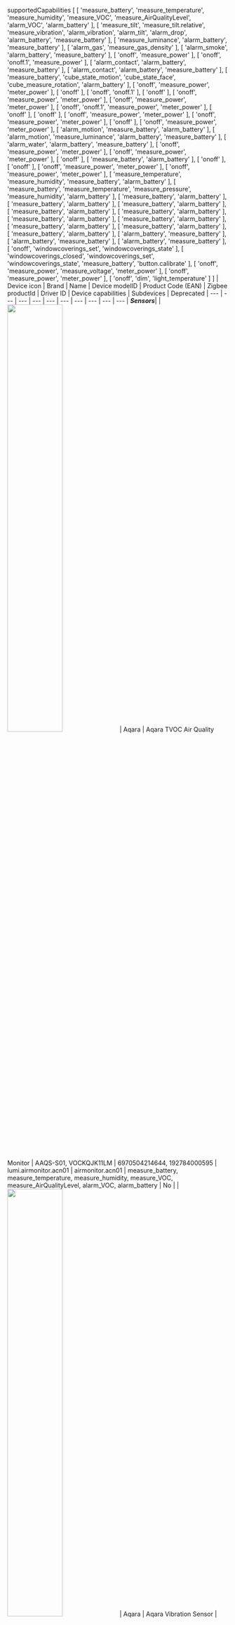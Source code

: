 supportedCapabilities [
  [
    'measure_battery',
    'measure_temperature',
    'measure_humidity',
    'measure_VOC',
    'measure_AirQualityLevel',
    'alarm_VOC',
    'alarm_battery'
  ],
  [
    'measure_tilt',
    'measure_tilt.relative',
    'measure_vibration',
    'alarm_vibration',
    'alarm_tilt',
    'alarm_drop',
    'alarm_battery',
    'measure_battery'
  ],
  [ 'measure_luminance', 'alarm_battery', 'measure_battery' ],
  [ 'alarm_gas', 'measure_gas_density' ],
  [ 'alarm_smoke', 'alarm_battery', 'measure_battery' ],
  [ 'onoff', 'measure_power' ],
  [ 'onoff', 'onoff.1', 'measure_power' ],
  [ 'alarm_contact', 'alarm_battery', 'measure_battery' ],
  [ 'alarm_contact', 'alarm_battery', 'measure_battery' ],
  [
    'measure_battery',
    'cube_state_motion',
    'cube_state_face',
    'cube_measure_rotation',
    'alarm_battery'
  ],
  [ 'onoff', 'measure_power', 'meter_power' ],
  [ 'onoff' ],
  [ 'onoff', 'onoff.1' ],
  [ 'onoff' ],
  [ 'onoff', 'measure_power', 'meter_power' ],
  [ 'onoff', 'measure_power', 'meter_power' ],
  [ 'onoff', 'onoff.1', 'measure_power', 'meter_power' ],
  [ 'onoff' ],
  [ 'onoff' ],
  [ 'onoff', 'measure_power', 'meter_power' ],
  [ 'onoff', 'measure_power', 'meter_power' ],
  [ 'onoff' ],
  [ 'onoff', 'measure_power', 'meter_power' ],
  [ 'alarm_motion', 'measure_battery', 'alarm_battery' ],
  [
    'alarm_motion',
    'measure_luminance',
    'alarm_battery',
    'measure_battery'
  ],
  [ 'alarm_water', 'alarm_battery', 'measure_battery' ],
  [ 'onoff', 'measure_power', 'meter_power' ],
  [ 'onoff', 'measure_power', 'meter_power' ],
  [ 'onoff' ],
  [ 'measure_battery', 'alarm_battery' ],
  [ 'onoff' ],
  [ 'onoff' ],
  [ 'onoff', 'measure_power', 'meter_power' ],
  [ 'onoff', 'measure_power', 'meter_power' ],
  [
    'measure_temperature',
    'measure_humidity',
    'measure_battery',
    'alarm_battery'
  ],
  [
    'measure_battery',
    'measure_temperature',
    'measure_pressure',
    'measure_humidity',
    'alarm_battery'
  ],
  [ 'measure_battery', 'alarm_battery' ],
  [ 'measure_battery', 'alarm_battery' ],
  [ 'measure_battery', 'alarm_battery' ],
  [ 'measure_battery', 'alarm_battery' ],
  [ 'measure_battery', 'alarm_battery' ],
  [ 'measure_battery', 'alarm_battery' ],
  [ 'measure_battery', 'alarm_battery' ],
  [ 'measure_battery', 'alarm_battery' ],
  [ 'measure_battery', 'alarm_battery' ],
  [ 'measure_battery', 'alarm_battery' ],
  [ 'alarm_battery', 'measure_battery' ],
  [ 'alarm_battery', 'measure_battery' ],
  [ 'alarm_battery', 'measure_battery' ],
  [ 'onoff', 'windowcoverings_set', 'windowcoverings_state' ],
  [
    'windowcoverings_closed',
    'windowcoverings_set',
    'windowcoverings_state',
    'measure_battery',
    'button.calibrate'
  ],
  [ 'onoff', 'measure_power', 'measure_voltage', 'meter_power' ],
  [ 'onoff', 'measure_power', 'meter_power' ],
  [ 'onoff', 'dim', 'light_temperature' ]
]
| Device icon | Brand | Name  | Device modelID | Product Code (EAN) | Zigbee productId | Driver ID | Device capabilities | Subdevices | Deprecated
| --- | --- | --- | --- | --- | --- |  --- | --- | --- | --- |
***Sensors***|
| <img src="https://raw.githubusercontent.com/TedTolboom/com.xiaomi-mi-zigbee/master/drivers/airmonitor.acn01/assets/icon.svg" width="50%" height="50%"> | Aqara | Aqara TVOC Air Quality Monitor | AAQS-S01, VOCKQJK11LM | 6970504214644, 192784000595 | lumi.airmonitor.acn01 | airmonitor.acn01 | measure_battery, measure_temperature, measure_humidity, measure_VOC, measure_AirQualityLevel, alarm_VOC, alarm_battery | No | 
| <img src="https://raw.githubusercontent.com/TedTolboom/com.xiaomi-mi-zigbee/master/drivers/vibration.aq1/assets/icon.svg" width="50%" height="50%"> | Aqara | Aqara Vibration Sensor | DJT11LM | 6970504210592 | lumi.vibration.aq1 | vibration.aq1 | measure_tilt, measure_tilt.relative, measure_vibration, alarm_vibration, alarm_tilt, alarm_drop, alarm_battery, measure_battery | No | 
| <img src="https://raw.githubusercontent.com/TedTolboom/com.xiaomi-mi-zigbee/master/drivers/sensor_magnet.aq2/assets/icon.svg" width="50%" height="50%"> | Aqara | Aqara Door and Window Sensor | MCCGQ11LM | 6970504210073, 192784000083 | lumi.sensor_magnet.aq2 | sensor_magnet.aq2 | alarm_contact, alarm_battery, measure_battery | No | 
| <img src="https://raw.githubusercontent.com/TedTolboom/com.xiaomi-mi-zigbee/master/drivers/cube/assets/icon.svg" width="50%" height="50%"> | Aqara | Cube | MFKZQ01LM | 6970504210615,  6974176874412, 192784000045 | lumi.sensor_cube, lumi.sensor_cube.aqgl01 | cube | measure_battery, cube_state_motion, cube_state_face, cube_measure_rotation, alarm_battery | No | 
| <img src="https://raw.githubusercontent.com/TedTolboom/com.xiaomi-mi-zigbee/master/drivers/sensor_motion.aq2/assets/icon.svg" width="50%" height="50%"> | Aqara | Aqara Motion Sensor | RTCGQ11LM | 6970504210066, 192784000090 | lumi.sensor_motion.aq2 | sensor_motion.aq2 | alarm_motion, measure_luminance, alarm_battery, measure_battery | No | 
| <img src="https://raw.githubusercontent.com/TedTolboom/com.xiaomi-mi-zigbee/master/drivers/sensor_wleak.aq1/assets/icon.svg" width="50%" height="50%"> | Aqara | Aqara Water sensor | SJCGQ11LM | 6970504210258,  6970504210608 | lumi.sensor_wleak.aq1 | sensor_wleak.aq1 | alarm_water, alarm_battery, measure_battery | No | 
| <img src="https://raw.githubusercontent.com/TedTolboom/com.xiaomi-mi-zigbee/master/drivers/remote.b28ac1/assets/icon.svg" width="50%" height="50%"> | Aqara | Aqara H1 Wireless Switch Double | WRS-R02 | 6970504215023 | lumi.remote.b28ac1 | remote.b28ac1 | measure_battery, alarm_battery | No | 
| <img src="https://raw.githubusercontent.com/TedTolboom/com.xiaomi-mi-zigbee/master/drivers/weather/assets/icon.svg" width="50%" height="50%"> | Aqara | Aqara Temperature and Humidity Sensor | WSDCGQ11LM | 6970504210097, 192784000106 | lumi.weather | weather | measure_battery, measure_temperature, measure_pressure, measure_humidity, alarm_battery | No | 
| <img src="https://raw.githubusercontent.com/TedTolboom/com.xiaomi-mi-zigbee/master/drivers/sensor_switch/assets/icon.svg" width="50%" height="50%"> | Aqara | Wireless switch | WXKG01LM | 6970244522795 | lumi.sensor_switch | sensor_switch | measure_battery, alarm_battery | No | 
| <img src="https://raw.githubusercontent.com/TedTolboom/com.xiaomi-mi-zigbee/master/drivers/sensor_86sw2Un/assets/icon.svg" width="50%" height="50%"> | Aqara | Aqara Wireless Remote Switch Double | WXKG02LM | 6970504210042 | lumi.sensor_86sw2Un, lumi.sensor_86sw2 | sensor_86sw2Un | measure_battery, alarm_battery | No | 
| <img src="https://raw.githubusercontent.com/TedTolboom/com.xiaomi-mi-zigbee/master/drivers/remote.b286acn01/assets/icon.svg" width="50%" height="50%"> | Aqara | Aqara Wireless Switch Double (2018) | WXKG02LM | 6970504211452, 192784000076 | lumi.remote.b286acn01 | remote.b286acn01 | measure_battery, alarm_battery | No | 
| <img src="https://raw.githubusercontent.com/TedTolboom/com.xiaomi-mi-zigbee/master/drivers/sensor_86sw1lu/assets/icon.svg" width="50%" height="50%"> | Aqara | Aqara Wireless Remote Switch Single | WXKG03LM | 6970504211445 | lumi.sensor_86sw1lu, lumi.sensor_86sw1 | sensor_86sw1lu | measure_battery, alarm_battery | No | 
| <img src="https://raw.githubusercontent.com/TedTolboom/com.xiaomi-mi-zigbee/master/drivers/remote.b186acn01/assets/icon.svg" width="50%" height="50%"> | Aqara | Aqara Wireless Switch Single (2018) | WXKG03LM | 6970504211445, 192784000069 | lumi.remote.b186acn01 | remote.b186acn01 | measure_battery, alarm_battery | No | 
| <img src="https://raw.githubusercontent.com/TedTolboom/com.xiaomi-mi-zigbee/master/drivers/remote.b186acn02/assets/icon.svg" width="50%" height="50%"> | Aqara | Aqara D1 Wireless Switch Single | WXKG06LM | 6970504211445 | lumi.remote.b186acn02 | remote.b186acn02 | measure_battery, alarm_battery | No | 
| <img src="https://raw.githubusercontent.com/TedTolboom/com.xiaomi-mi-zigbee/master/drivers/remote.b286acn02/assets/icon.svg" width="50%" height="50%"> | Aqara | Aqara D1 Wireless Switch Double | WXKG07LM | 6970504211452 | lumi.remote.b286acn02 | remote.b286acn02 | measure_battery, alarm_battery | No | 
| <img src="https://raw.githubusercontent.com/TedTolboom/com.xiaomi-mi-zigbee/master/drivers/sensor_switch.aq2/assets/icon.svg" width="50%" height="50%"> | Aqara | Aqara Wireless switch | WXKG11LM | 6970504210080 | lumi.sensor_switch.aq2 | sensor_switch.aq2 | alarm_battery, measure_battery | No | 
| <img src="https://raw.githubusercontent.com/TedTolboom/com.xiaomi-mi-zigbee/master/drivers/remote.b1acn01/assets/icon.svg" width="50%" height="50%"> | Aqara | Aqara Wireless Mini Switch (2018) | WXKG11LM | 6970504210080, 192784000052 | lumi.remote.b1acn01 | remote.b1acn01 | alarm_battery, measure_battery | No | 
| <img src="https://raw.githubusercontent.com/TedTolboom/com.xiaomi-mi-zigbee/master/drivers/sensor_switch.aq3/assets/icon.svg" width="50%" height="50%"> | Aqara | Aqara Wireless switch (Gyro) | WXKG12LM | 6970504210301 | lumi.sensor_switch.aq3, lumi.sensor_swit | sensor_switch.aq3 | alarm_battery, measure_battery | No | 
| <img src="https://raw.githubusercontent.com/TedTolboom/com.xiaomi-mi-zigbee/master/drivers/remote.b286opcn01/assets/icon.svg" width="50%" height="50%"> | Aqara Opple | Aqara - Opple Switch - 2 button | WXCJKG11LM | 6970504211964 | lumi.remote.b286opcn01 | remote.b286opcn01 | measure_battery, alarm_battery | No | 
| <img src="https://raw.githubusercontent.com/TedTolboom/com.xiaomi-mi-zigbee/master/drivers/remote.b486opcn01/assets/icon.svg" width="50%" height="50%"> | Aqara Opple | Aqara - Opple Switch - 4 button | WXCJKG12LM | 6970504211971 | lumi.remote.b486opcn01 | remote.b486opcn01 | measure_battery, alarm_battery | No | 
| <img src="https://raw.githubusercontent.com/TedTolboom/com.xiaomi-mi-zigbee/master/drivers/remote.b686opcn01/assets/icon.svg" width="50%" height="50%"> | Aqara Opple | Aqara - Opple Switch - 6 button | WXCJKG13LM | 6970504211988 | lumi.remote.b686opcn01 | remote.b686opcn01 | measure_battery, alarm_battery | No | 
| <img src="https://raw.githubusercontent.com/TedTolboom/com.xiaomi-mi-zigbee/master/drivers/sen_ill.mgl01/assets/icon.svg" width="50%" height="50%"> | Xiaomi | Xiaomi Light Sensor | GZCGQ01LM | 6934177710865 | lumi.sen_ill.mgl01 | sen_ill.mgl01 | measure_luminance, alarm_battery, measure_battery | No | 
| <img src="https://raw.githubusercontent.com/TedTolboom/com.xiaomi-mi-zigbee/master/drivers/sensor_magnet/assets/icon.svg" width="50%" height="50%"> | Xiaomi | Xiaomi Door and window sensor | MCCGQ01LM | 6970244522771 | lumi.sensor_magnet | sensor_magnet | alarm_contact, alarm_battery, measure_battery | No | 
| <img src="https://raw.githubusercontent.com/TedTolboom/com.xiaomi-mi-zigbee/master/drivers/sensor_motion/assets/icon.svg" width="50%" height="50%"> | Xiaomi | Xiaomi Occupancy sensor | RTCGQ01LM | 6970244522788 | lumi.sensor_motion | sensor_motion | alarm_motion, measure_battery, alarm_battery | No | 
| <img src="https://raw.githubusercontent.com/TedTolboom/com.xiaomi-mi-zigbee/master/drivers/sens/assets/icon.svg" width="50%" height="50%"> | Xiaomi | Xiaomi Temperature and humidity sensor | WSDCGQ01LM | 6970244522801 | lumi.sens, lumi.sensor_ht | sens | measure_temperature, measure_humidity, measure_battery, alarm_battery | No | 
| <img src="https://raw.githubusercontent.com/TedTolboom/com.xiaomi-mi-zigbee/master/drivers/sensor_natgas/assets/icon.svg" width="50%" height="50%"> | Xiaomi Honeywell | Xiaomi Honeywell natural gas detector | JTQJ-BF-01LM/BW | 6953046000074 | lumi.sensor_natgas | sensor_natgas | alarm_gas, measure_gas_density | No | 
| <img src="https://raw.githubusercontent.com/TedTolboom/com.xiaomi-mi-zigbee/master/drivers/sensor_smoke/assets/icon.svg" width="50%" height="50%"> | Xiaomi Honeywell | Xiaomi Honeywell smoke detector | JTYJ-GD-01LM/BW | 6953046000074 | lumi.sensor_smoke | sensor_smoke | alarm_smoke, alarm_battery, measure_battery | No | 
***Built-in or plug-in socket switches***|
| <img src="https://raw.githubusercontent.com/TedTolboom/com.xiaomi-mi-zigbee/master/drivers/relay.c2acn01.2/assets/icon.svg" width="50%" height="50%"> | Aqara | Aqara Double Relay - L1 | LLKZMK11LM | 6970504210714 | lumi.relay.c2acn01 | relay.c2acn01.2 | onoff, measure_power | Yes (1) | 
| <img src="https://raw.githubusercontent.com/TedTolboom/com.xiaomi-mi-zigbee/master/drivers/relay.c2acn01/assets/icon.svg" width="50%" height="50%"> | Aqara | Aqara Double Relay | LLKZMK11LM | 6970504210714 | lumi.relay.c2acn01 | relay.c2acn01 | onoff, onoff.1, measure_power | No | Yes*
| <img src="https://raw.githubusercontent.com/TedTolboom/com.xiaomi-mi-zigbee/master/drivers/ctrl_86plug.aq1/assets/icon.svg" width="50%" height="50%"> | Aqara | Aqara Smart Socket | QBCZ11LM | 6970504210110 | lumi.ctrl_86plug, lumi.ctrl_86plug.aq1 | ctrl_86plug.aq1 | onoff, measure_power, meter_power | No | 
| <img src="https://raw.githubusercontent.com/TedTolboom/com.xiaomi-mi-zigbee/master/drivers/ctrl_neutral2.2/assets/icon.svg" width="50%" height="50%"> | Aqara | Aqara Wall Switch Double (L) - Left | QBKG03LM | 6970504210028 | lumi.ctrl_neutral2 | ctrl_neutral2.2 | onoff | Yes (1) | 
| <img src="https://raw.githubusercontent.com/TedTolboom/com.xiaomi-mi-zigbee/master/drivers/ctrl_neutral2/assets/icon.svg" width="50%" height="50%"> | Aqara | Aqara Wall Switch Double (L) | QBKG03LM | 6970504210028 | lumi.ctrl_neutral2 | ctrl_neutral2 | onoff, onoff.1 | No | Yes*
| <img src="https://raw.githubusercontent.com/TedTolboom/com.xiaomi-mi-zigbee/master/drivers/ctrl_neutral1/assets/icon.svg" width="50%" height="50%"> | Aqara | Aqara Wall Switch Single (L) | QBKG04LM | 6970504210011 | lumi.ctrl_neutral1 | ctrl_neutral1 | onoff | No | 
| <img src="https://raw.githubusercontent.com/TedTolboom/com.xiaomi-mi-zigbee/master/drivers/ctrl_ln1.aq1/assets/icon.svg" width="50%" height="50%"> | Aqara | Aqara Wall Switch Single (LN) | QBKG11LM | 6970504210110 | lumi.ctrl_ln1, lumi.ctrl_ln1.aq1 | ctrl_ln1.aq1 | onoff, measure_power, meter_power | No | 
| <img src="https://raw.githubusercontent.com/TedTolboom/com.xiaomi-mi-zigbee/master/drivers/ctrl_ln2.aq1.2/assets/icon.svg" width="50%" height="50%"> | Aqara | Aqara Wall Switch Double (LN) - Left | QBKG12LM | 6970504210134 | lumi.ctrl_ln2, lumi.ctrl_ln2.aq1 | ctrl_ln2.aq1.2 | onoff, measure_power, meter_power | Yes (1) | 
| <img src="https://raw.githubusercontent.com/TedTolboom/com.xiaomi-mi-zigbee/master/drivers/ctrl_ln2.aq1/assets/icon.svg" width="50%" height="50%"> | Aqara | Aqara Wall Switch Double (LN) | QBKG12LM | 6970504210134 | lumi.ctrl_ln2, lumi.ctrl_ln2.aq1 | ctrl_ln2.aq1 | onoff, onoff.1, measure_power, meter_power | No | Yes*
| <img src="https://raw.githubusercontent.com/TedTolboom/com.xiaomi-mi-zigbee/master/drivers/switch.b1lacn02/assets/icon.svg" width="50%" height="50%"> | Aqara | Aqara D1 Wall Switch Single (L) | QBKG21LM | 6970504211643 | lumi.switch.b1lacn02 | switch.b1lacn02 | onoff | No | 
| <img src="https://raw.githubusercontent.com/TedTolboom/com.xiaomi-mi-zigbee/master/drivers/switch.b2lacn02/assets/icon.svg" width="50%" height="50%"> | Aqara | Aqara D1 Wall Switch Double (L) - Left | QBKG22LM | 6970504211650 | lumi.switch.b2lacn02 | switch.b2lacn02 | onoff | Yes (1) | 
| <img src="https://raw.githubusercontent.com/TedTolboom/com.xiaomi-mi-zigbee/master/drivers/switch.b1nacn02/assets/icon.svg" width="50%" height="50%"> | Aqara | Aqara D1 Wall Switch Single (LN) | QBKG23LM | 6970504211667 | lumi.switch.b1nacn02 | switch.b1nacn02 | onoff, measure_power, meter_power | No | 
| <img src="https://raw.githubusercontent.com/TedTolboom/com.xiaomi-mi-zigbee/master/drivers/switch.b2nacn02/assets/icon.svg" width="50%" height="50%"> | Aqara | Aqara D1 Wall Switch Double (LN) - Left | QBKG24LM | 6970504211674 | lumi.switch.b2nacn02 | switch.b2nacn02 | onoff, measure_power, meter_power | Yes (1) | 
| <img src="https://raw.githubusercontent.com/TedTolboom/com.xiaomi-mi-zigbee/master/drivers/switch.l3acn3/assets/icon.svg" width="50%" height="50%"> | Aqara | Aqara D1 Wall Switch Tripple (L) - Left | QBKG25LM | 6970504211827 | lumi.switch.l3acn3 | switch.l3acn3 | onoff | Yes (2) | 
| <img src="https://raw.githubusercontent.com/TedTolboom/com.xiaomi-mi-zigbee/master/drivers/switch.n3acn3/assets/icon.svg" width="50%" height="50%"> | Aqara | Aqara D1 Wall Switch Tripple (LN) - Left | QBKG26LM | 6970504211858 | lumi.switch.n3acn3 | switch.n3acn3 | onoff, measure_power, meter_power | Yes (2) | 
| <img src="https://raw.githubusercontent.com/TedTolboom/com.xiaomi-mi-zigbee/master/drivers/plug.maeu01/assets/icon.svg" width="50%" height="50%"> | Aqara | Aqara Smart plug (EU) | SP-EUC01 | 6970504210646 | lumi.plug.maeu01 | plug.maeu01 | onoff, measure_power, meter_power | No | 
| <img src="https://raw.githubusercontent.com/TedTolboom/com.xiaomi-mi-zigbee/master/drivers/switch.n0agl1/assets/icon.svg" width="50%" height="50%"> | Aqara | Single Switch Module T1 (With Neutral) | SSM-U01 | 6970504213296 | lumi.switch.n0agl1 | switch.n0agl1 | onoff, measure_power, meter_power | No | 
| <img src="https://raw.githubusercontent.com/TedTolboom/com.xiaomi-mi-zigbee/master/drivers/switch.l0agl1/assets/icon.svg" width="50%" height="50%"> | Aqara | Single Switch Module T1 (No Neutral) | SSM-U02 | 6970504213302 | lumi.switch.l0agl1 | switch.l0agl1 | onoff | No | 
| <img src="https://raw.githubusercontent.com/TedTolboom/com.xiaomi-mi-zigbee/master/drivers/switch.l1aeu1/assets/icon.svg" width="50%" height="50%"> | Aqara | Aqara H1 Wall Switch Single (No Neutral) | WS-EUK01 | 6970504214774 | lumi.switch.l1aeu1 | switch.l1aeu1 | onoff | No | 
| <img src="https://raw.githubusercontent.com/TedTolboom/com.xiaomi-mi-zigbee/master/drivers/switch.l2aeu1/assets/icon.svg" width="50%" height="50%"> | Aqara | Aqara H1 Wall Switch Double (No Neutral) | WS-EUK02 | 6970504214781 | lumi.switch.l2aeu1 | switch.l2aeu1 | onoff | Yes (1) | 
| <img src="https://raw.githubusercontent.com/TedTolboom/com.xiaomi-mi-zigbee/master/drivers/switch.n1aeu1/assets/icon.svg" width="50%" height="50%"> | Aqara | Aqara H1 Wall Switch Single (With Neutral) | WS-EUK03 | 6970504214798 | lumi.switch.n1aeu1 | switch.n1aeu1 | onoff, measure_power, meter_power | No | 
| <img src="https://raw.githubusercontent.com/TedTolboom/com.xiaomi-mi-zigbee/master/drivers/switch.n2aeu1/assets/icon.svg" width="50%" height="50%"> | Aqara | Aqara H1 Wall Switch Double (With Neutral) | WS-EUK04 | 6970504214804 | lumi.switch.n2aeu1 | switch.n2aeu1 | onoff, measure_power, meter_power | Yes (1) | 
| <img src="https://raw.githubusercontent.com/TedTolboom/com.xiaomi-mi-zigbee/master/drivers/plug/assets/icon.svg" width="50%" height="50%"> | Xiaomi | Smart socket plug | ZNCZ02LM | 6970244522818 | lumi.plug | plug | onoff, measure_power, measure_voltage, meter_power | No | 
| <img src="https://raw.githubusercontent.com/TedTolboom/com.xiaomi-mi-zigbee/master/drivers/plug.mmeu01/assets/icon.svg" width="50%" height="50%"> | Xiaomi | Xiaomi Smart plug (EU) | ZNCZ04LM | 6934177706493 | lumi.plug.mmeu01 | plug.mmeu01 | onoff, measure_power, meter_power | No | 
***Curtain controllers***|
| <img src="https://raw.githubusercontent.com/TedTolboom/com.xiaomi-mi-zigbee/master/drivers/curtain/assets/icon.svg" width="50%" height="50%"> | Aqara | Aqara Curtain Controller | ZNCLDJ11LM | 6970504210165 | lumi.curtain | curtain | onoff, windowcoverings_set, windowcoverings_state | No | 
| <img src="https://raw.githubusercontent.com/TedTolboom/com.xiaomi-mi-zigbee/master/drivers/curtain.hagl04/assets/icon.svg" width="50%" height="50%"> | Aqara | Aqara B1 Curtain Controller | ZNCLDJ12LM | 6970504211452,  6970504211292 | lumi.curtain.hagl04 | curtain.hagl04 | windowcoverings_closed, windowcoverings_set, windowcoverings_state, measure_battery, button.calibrate | No | 
***Lights***|
| <img src="https://raw.githubusercontent.com/TedTolboom/com.xiaomi-mi-zigbee/master/drivers/light.aqcn02/assets/icon.svg" width="50%" height="50%"> | Aqara | Aqara LED Bulb | ZNLDP12LM | 6970504211032 | lumi.light.aqcn02 | light.aqcn02 | onoff, dim, light_temperature | No | 
* Deprecated device drivers will still continue to function but are replaced by a new driver with extended capabilities. Re-inclusion of the device is required to benefit from these new capabilities
